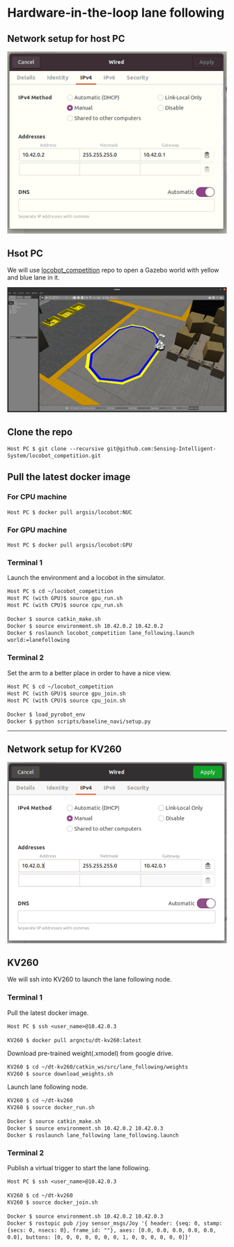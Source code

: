 # Hardware-in-the-loop lane following

## Network setup for host PC

![Host PC network setup](img/host_pc_network_setup.png)

## Hsot PC

We will use [locobot_competition](https://github.com/Sensing-Intelligent-System/locobot_competition) repo to open a Gazebo world with yellow and blue lane in it.

![lane_following_world](img/lane_following_world.png)

## Clone the repo
```
Host PC $ git clone --recursive git@github.com:Sensing-Intelligent-System/locobot_competition.git
```

## Pull the latest docker image
### For CPU machine
```
Host PC $ docker pull argsis/locobot:NUC
```

### For GPU machine
```
Host PC $ docker pull argsis/locobot:GPU
```

### Terminal 1
Launch the environment and a locobot in the simulator.
```
Host PC $ cd ~/locobot_competition
Host PC (with GPU)$ source gpu_run.sh
Host PC (with CPU)$ source cpu_run.sh

Docker $ source catkin_make.sh
Docker $ source environment.sh 10.42.0.2 10.42.0.2
Docker $ roslaunch locobot_competition lane_following.launch world:=lanefollowing
```

### Terminal 2
Set the arm to a better place in order to have a nice view.
```
Host PC $ cd ~/locobot_competition
Host PC (with GPU)$ source gpu_join.sh
Host PC (with CPU)$ source cpu_join.sh

Docker $ load_pyrobot_env
Docker $ python scripts/baseline_navi/setup.py
```

-----

## Network setup for KV260

![KV260 network setup](img/kv260_network_setup.png)

## KV260

We will ssh into KV260 to launch the lane following node.

### Terminal 1
Pull the latest docker image.
```
Host PC $ ssh <user_name>@10.42.0.3

KV260 $ docker pull argnctu/dt-kv260:latest
```

Download pre-trained weight(.xmodel) from google drive.
```
KV260 $ cd ~/dt-kv260/catkin_ws/src/lane_following/weights
KV260 $ source download_weights.sh
```

Launch lane following node.
```
KV260 $ cd ~/dt-kv260
KV260 $ source docker_run.sh

Docker $ source catkin_make.sh
Docker $ source environment.sh 10.42.0.2 10.42.0.3
Docker $ roslaunch lane_following lane_following.launch
```

### Terminal 2
Publish a virtual trigger to start the lane following.
```
Host PC $ ssh <user_name>@10.42.0.3

KV260 $ cd ~/dt-kv260
KV260 $ source docker_join.sh

Docker $ source environment.sh 10.42.0.2 10.42.0.3
Docker $ rostopic pub /joy sensor_msgs/Joy '{ header: {seq: 0, stamp: {secs: 0, nsecs: 0}, frame_id: ""}, axes: [0.0, 0.0, 0.0, 0.0, 0.0, 0.0], buttons: [0, 0, 0, 0, 0, 0, 0, 1, 0, 0, 0, 0, 0, 0]}'
```